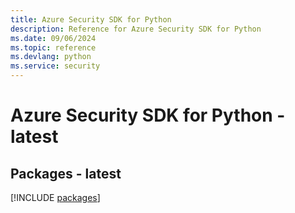 ```yaml
---
title: Azure Security SDK for Python
description: Reference for Azure Security SDK for Python
ms.date: 09/06/2024
ms.topic: reference
ms.devlang: python
ms.service: security
---
```

# Azure Security SDK for Python - latest
## Packages - latest
[!INCLUDE [packages](security-index.md)]